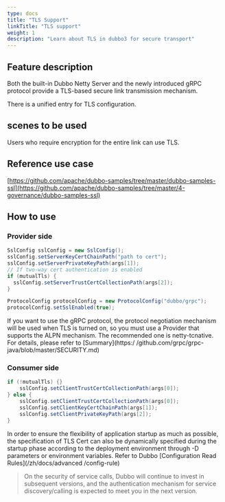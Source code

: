 ```yaml
---
type: docs
title: "TLS Support"
linkTitle: "TLS support"
weight: 1
description: "Learn about TLS in dubbo3 for secure transport"
---
```

## Feature description

Both the built-in Dubbo Netty Server and the newly introduced gRPC protocol provide a TLS-based secure link transmission mechanism.

There is a unified entry for TLS configuration.

## scenes to be used

Users who require encryption for the entire link can use TLS.

## Reference use case

[https://github.com/apache/dubbo-samples/tree/master/dubbo-samples-ssl](https://github.com/apache/dubbo-samples/tree/master/4-governance/dubbo-samples-ssl)

## How to use

### Provider side
```java
SslConfig sslConfig = new SslConfig();
sslConfig.setServerKeyCertChainPath("path to cert");
sslConfig.setServerPrivateKeyPath(args[1]);
// If two-way cert authentication is enabled
if (mutualTls) {
  sslConfig.setServerTrustCertCollectionPath(args[2]);
}

ProtocolConfig protocolConfig = new ProtocolConfig("dubbo/grpc");
protocolConfig.setSslEnabled(true);
```
If you want to use the gRPC protocol, the protocol negotiation mechanism will be used when TLS is turned on, so you must use a Provider that supports the ALPN mechanism. The recommended one is netty-tcnative. For details, please refer to [Summary](https:/ /github.com/grpc/grpc-java/blob/master/SECURITY.md)


### Consumer side

```java
if (!mutualTls) {}
    sslConfig.setClientTrustCertCollectionPath(args[0]);
} else {
    sslConfig.setClientTrustCertCollectionPath(args[0]);
    sslConfig.setClientKeyCertChainPath(args[1]);
    sslConfig.setClientPrivateKeyPath(args[2]);
}
```

In order to ensure the flexibility of application startup as much as possible, the specification of TLS Cert can also be dynamically specified during the startup phase according to the deployment environment through -D parameters or environment variables. Refer to Dubbo [Configuration Read Rules](/zh/docs/advanced /config-rule)


> On the security of service calls, Dubbo will continue to invest in subsequent versions, and the authentication mechanism for service discovery/calling is expected to meet you in the next version.